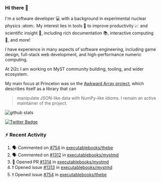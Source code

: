 ### Hi there 👋 

I'm a software developer 💻 with a background in experimental nuclear physics :atom:. My interest lies in tools :wrench: to improve productivity :chart_with_upwards_trend: and scientific insight :telescope:, including rich documentation 📚, interactive computing 🧮, and more! 

I have experience in many aspects of software engineering, including game design, full-stack web development, and high-performance numeric computing. 

At 2i2c I am working on MyST community building, tooling, and wider ecosystem. 

My main focus at Princeton was on the [Awkward Array project](awkward-array.org/), which describes itself as a library that can 
> manipulate JSON-like data with NumPy-like idioms. I remain an active maintainer of the project. 

![github stats](https://github-readme-stats.vercel.app/api?username=agoose77&show_icons=true&hide_rank=true&hide_title=true&bg_color=30,e76445,904e95&text_color=efe3ec&icon_color=efe3ec)
<!--
**agoose77/agoose77** is a ✨ _special_ ✨ repository because its `README.md` (this file) appears on your GitHub profile.

Here are some ideas to get you started:

- 🔭 I’m currently working on ...
- 🌱 I’m currently learning ...
- 👯 I’m looking to collaborate on ...
- 🤔 I’m looking for help with ...
- 💬 Ask me about ...
- 📫 How to reach me: ...
- 😄 Pronouns: ...
- ⚡ Fun fact: ...
-->

[![Twitter Badge](https://img.shields.io/twitter/follow/agoose77?style=flat-square&logo=Twitter&logoColor=white&color=cornflowerblue)](https://twitter.com/agoose77)

### :zap: Recent Activity

<!--START_SECTION:activity-->
1. 🗣 Commented on [#754](https://github.com/executablebooks/thebe/issues/754#issuecomment-2167830429) in [executablebooks/thebe](https://github.com/executablebooks/thebe)
2. 🗣 Commented on [#1312](https://github.com/executablebooks/mystmd/issues/1312#issuecomment-2166895712) in [executablebooks/mystmd](https://github.com/executablebooks/mystmd)
3. 💪 Opened PR [#1314](https://github.com/executablebooks/mystmd/pull/1314) in [executablebooks/mystmd](https://github.com/executablebooks/mystmd)
4. ❗ Opened issue [#1313](https://github.com/executablebooks/mystmd/issues/1313) in [executablebooks/mystmd](https://github.com/executablebooks/mystmd)
5. ❗ Opened issue [#754](https://github.com/executablebooks/thebe/issues/754) in [executablebooks/thebe](https://github.com/executablebooks/thebe)
<!--END_SECTION:activity-->
